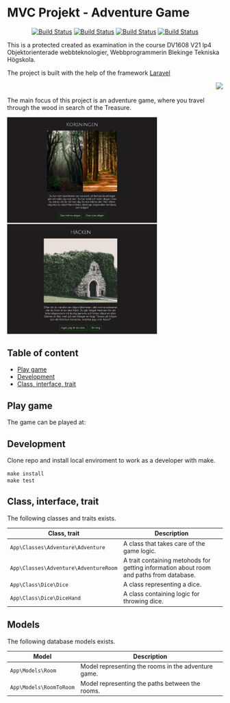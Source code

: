 # MVC Projekt - Adventure Game

<p align="center">
<a href="https://travis-ci.org/VeronicaAxelsson/mvc-projekt"><img src="https://travis-ci.org/VeronicaAxelsson/mvc-projekt.svg" alt="Build Status"></a>
<a href="https://scrutinizer-ci.com/g/VeronicaAxelsson/mvc-projekt/?branch=master"><img src="https://scrutinizer-ci.com/g/VeronicaAxelsson/mvc-projekt/badges/quality-score.png?b=main" alt="Build Status"></a>
<a href="https://scrutinizer-ci.com/g/VeronicaAxelsson/mvc-projekt/?branch=master""><img src="https://scrutinizer-ci.com/g/VeronicaAxelsson/mvc-projekt/badges/build.png?b=main" alt="Build Status"></a>
<a href="https://scrutinizer-ci.com/g/VeronicaAxelsson/mvc-projekt/?branch=master"><img src="https://scrutinizer-ci.com/g/VeronicaAxelsson/mvc-projekt/badges/coverage.png?b=main" alt="Build Status"></a>

This is a protected created as examination in the course DV1608 V21 lp4 Objektorienterade webbteknologier, Webbprogrammerin Blekinge Tekniska Högskola.

The project is built with the help of the framework [Laravel](https://laravel.com/) <p align="right"><a href="https://laravel.com" target="_blank"><img src="https://raw.githubusercontent.com/laravel/art/master/logo-lockup/5%20SVG/2%20CMYK/1%20Full%20Color/laravel-logolockup-cmyk-red.svg" width="200"></a></p>

The main focus of this project is an adventure game, where you travel through the wood in search of the Treasure.

<img src="public/img/for_readme.jpg" alt="game" width="350"/> <img src="public/img/for_readme2.jpg" alt="game" width="350"/>



## Table of content
* [Play game](#play-game)
* [Development](#development)
* [Class, interface, trait](#class-interface-trait)



## Play game
The game can be played at:


## Development
Clone repo and install local enviroment to work as a developer with make.

```text
make install
make test
```

## Class, interface, trait
The following classes and traits exists.

| Class, trait                       | Description |
|------------------------------------|-------------|
| `App\Classes\Adventure\Adventure`            | A class that takes care of the game logic.  |
| `App\Classes\Adventure\AdventureRoom`        | A trait containing metohods for getting information about room and paths from database. |
| `App\Class\Dice\Dice`                        | A class representing a dice.
| `App\Class\Dice\DiceHand`                    | A class containing logic for throwing dice.

## Models
The following database models exists.

| Model                       | Description |
|------------------------------------|-------------|
| `App\Models\Room`            | Model representing the rooms in the adventure game.  |
| `App\Models\RoomToRoom`           | Model representing the paths between the rooms. |
